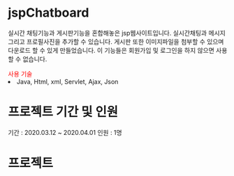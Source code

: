 # jspChatboard
실시간 채팅기능과 게시판기능을 혼합해놓은 jsp웹사이트입니다.
실시간채팅과 메시지 그리고 프로필사진을 추가할 수 있습니다.
게시판 또한 이미지파일을 첨부할 수 있으며 다운로드 할 수 있게 만들었습니다. 
이 기능들은 회원가입 및 로그인을 하지 않으면 사용할 수 없습니다.

<div style="color: red;">사용 기술</div>
<li><a>Java, Html, xml, Servlet, Ajax, Json</a></li>

# 프로젝트 기간 및 인원
기간 : 2020.03.12 ~ 2020.04.01
인원 : 1명

# 프로젝트
